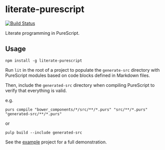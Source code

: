 # literate-purescript

[![Build Status](https://travis-ci.com/paulyoung/literate-purescript.svg?branch=master)](https://travis-ci.com/paulyoung/literate-purescript)

Literate programming in PureScript.

## Usage

```
npm install -g literate-purescript
```

Run `lit` in the root of a project to populate the `generate-src` directory with PureScript modules based on code blocks defined in Markdown files.

Then, include the `generated-src` directory when compiling PureScript to verify that everything is valid.

e.g.

```
purs compile "bower_components/*/src/**/*.purs" "src/**/*.purs" "generated-src/**/*.purs"
```

or

```
pulp build --include generated-src
```

See the [example](./example) project for a full demonstration.
